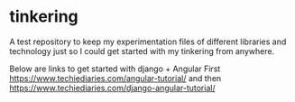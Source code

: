 # tinkering
A test repository to keep my experimentation files of different libraries and technology just so I could get started with my tinkering from anywhere.


Below are links to get started with django + Angular
First
https://www.techiediaries.com/angular-tutorial/
and then
https://www.techiediaries.com/django-angular-tutorial/
